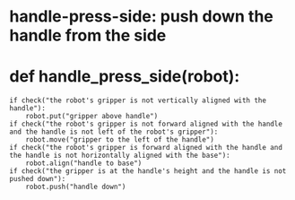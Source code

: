 # handle-press-side: push down the handle from the side
# def handle_press_side(robot):
    if check("the robot's gripper is not vertically aligned with the handle"):
        robot.put("gripper above handle")
    if check("the robot's gripper is not forward aligned with the handle and the handle is not left of the robot's gripper"):
        robot.move("gripper to the left of the handle")
    if check("the robot's gripper is forward aligned with the handle and the handle is not horizontally aligned with the base"):
        robot.align("handle to base")
    if check("the gripper is at the handle's height and the handle is not pushed down"):
        robot.push("handle down")